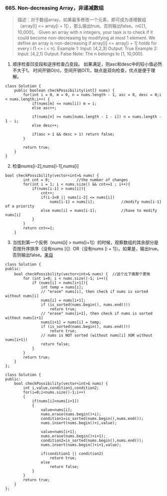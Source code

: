 
### 665. Non-decreasing Array，非递减数组
>描述：对于数组array，如果最多修改一个元素，即可成为递增数组（array[i] <= array[i + 1]），那么输出true。否则输出false。n∈[1, 10,000]。
Given an array with n integers, your task is to check if it could become non-decreasing by modifying at most 1 element. 
We define an array is non-decreasing if array[i] <= array[i + 1] holds for every i (1 <= i < n). 
Example 1:
Input: [4,2,3]
Output: True
Example 2:
Input: [4,2,1]
Output: False
>Note: The n belongs to [1, 10,000].

1. 顺序检查凹变段和逆序检查凸变段。
如果满足，则asc和desc中的较小值必然不大于1。
时间开销O(n)，空间开销O(1)，缺点是双向检查，优点是便于理解。
```
class Solution {
    public boolean checkPossibility(int[] nums) {
        for(int i = 0, m = 0, n = nums.length - 1, asc = 0, desc = 0;i < nums.length;i++) {
            if(nums[m] <= nums[i]) m = i;
            else asc++;
            
            if(nums[n] >= nums[nums.length - 1 - i]) n = nums.length - 1 - i;
            else desc++;
            
            if(asc > 1 && desc > 1) return false;
        }
        
        return true;
    }
}
```
2. 检查nums[i-2],nums[i-1],nums[i]
```
bool checkPossibility(vector<int>& nums) {
        int cnt = 0;            //the number of changes
        for(int i = 1; i < nums.size() && cnt<=1 ; i++){
            if(nums[i-1] > nums[i]){
                cnt++;
                if(i-2<0 || nums[i-2] <= nums[i])
                    nums[i-1] = nums[i];            //modify nums[i-1] of a priority
                else nums[i] = nums[i-1];           //have to modify nums[i]
            }
        }
        return cnt<=1;
    } 
```
3. 当找到第一个反例（nums[i] > nums[i+1]）的时候，观察数组的其余部分是否按升序排序（没有nums [i]）OR（没有nums [i + 1]）。如果是，输出true。否则输出false。[来自](https://leetcode.com/problems/non-decreasing-array/discuss/106835/Very-easy-to-understand-C%2B%2B)
```
class Solution {
public:
    bool checkPossibility(vector<int>& nums) {  //这个比下面那个更快
        for (int i=0; i < nums.size()-1; i++){
            if (nums[i] > nums[i+1]){                
                int temp = nums[i];
                // "erase" nums[i], then check if nums is sorted without nums[i]
                nums[i] = nums[i+1];
                if (is_sorted(nums.begin(), nums.end()))
                    return true;                
                // "erase" nums[i+1], then check if nums is sorted without nums[i+1]
                nums[i+1] = nums[i] = temp;
                if (is_sorted(nums.begin(), nums.end()))
                    return true;                
                // nums is NOT sorted (without nums[i] XOR without nums[i+1])
                return false;
            }
        }
        return true;
    }
};
```
```
class Solution {
public:
    bool checkPossibility(vector<int>& nums) {
        int i,value,condition1,condition2;
        for(i=0;i<nums.size()-1;i++)
        {
            if(nums[i]>nums[i+1])
            {
                value=nums[i];
                nums.erase(nums.begin()+i);
                condition1=is_sorted(nums.begin(),nums.end());
                nums.insert(nums.begin()+i,value);
                
                value=nums[i+1];
                nums.erase(nums.begin()+i+1);
                condition2=is_sorted(nums.begin(),nums.end());
                nums.insert(nums.begin()+i+1,value);
                
                if(condition1 || condition2)
                    return true;
                else
                    return false;
            }
        }
        return true;
    }
};
```